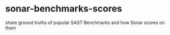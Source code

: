 # sonar-benchmarks-scores
share ground truths of popular SAST Benchmarks and how Sonar scores on them
